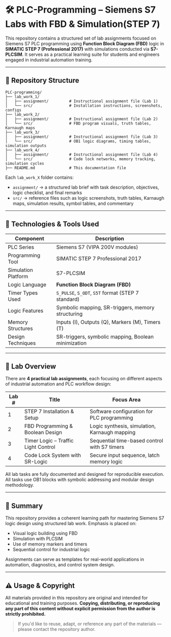 # 🛠 PLC-Programming – Siemens S7 Labs with FBD & Simulation(STEP 7) 

This repository contains a structured set of lab assignments focused on Siemens S7 PLC programming using **Function Block Diagram (FBD)** logic in **SIMATIC STEP 7 (Professional 2017)** with simulations conducted via **S7-PLCSIM**. It serves as a practical learning suite for students and engineers engaged in industrial automation training.

---

## 📁 Repository Structure

```
PLC-programming/
├── lab_work_1/
│   ├── assignment/         # Instructional assignment file (Lab 1)
│   └── src/                # Installation instructions, screenshots, configs
├── lab_work_2/
│   ├── assignment/         # Instructional assignment file (Lab 2)
│   └── src/                # FBD program visuals, truth tables, Karnaugh maps
├── lab_work_3/
│   ├── assignment/         # Instructional assignment file (Lab 3)
│   └── src/                # OB1 logic diagrams, timing tables, simulation outputs
├── lab_work_4/
│   ├── assignment/         # Instructional assignment file (Lab 4)
│   └── src/                # Code lock networks, memory tracking, simulation cycles
├── README.md               # This documentation file
```
Each `lab_work_X` folder contains:
- `assignment/` → a structured lab brief with task description, objectives, logic checklist, and final remarks  
- `src/` → reference files such as logic screenshots, truth tables, Karnaugh maps, simulation results, symbol tables, and commentary

---

## 🔧 Technologies & Tools Used

| Component          | Description                                           |
|--------------------|-------------------------------------------------------|
| PLC Series         | Siemens S7 (VIPA 200V modules)                        |
| Programming Tool   | SIMATIC STEP 7 Professional 2017                      |
| Simulation Platform| S7-PLCSIM                                             |
| Logic Language     | **Function Block Diagram (FBD)**                      |
| Timer Types Used   | `S_PULSE`, `S_ODT`, `S5T` format (STEP 7 standard)    |
| Logic Features     | Symbolic mapping, SR-triggers, memory structuring     |
| Memory Structures  | Inputs (I), Outputs (Q), Markers (M), Timers (T) |
| Design Techniques  | SR-triggers, symbolic mapping, Boolean minimization |

---


## 🧪 Lab Overview

There are **4 practical lab assignments**, each focusing on different aspects of industrial automation and PLC workflow design:

| Lab # | Title                                  | Focus Area                                  |
|-------|----------------------------------------|----------------------------------------------|
| 1     | STEP 7 Installation & Setup            | Software configuration for PLC programming   |
| 2     | FBD Programming & Boolean Design       | Logic synthesis, simulation, Karnaugh mapping|
| 3     | Timer Logic – Traffic Light Control    | Sequential time-based control with S7 timers |
| 4     | Code Lock System with SR-Logic         | Secure input sequence, latch memory logic    |

All lab tasks are fully documented and designed for reproducible execution. All tasks use OB1 blocks with symbolic addressing and modular design methodology.

---

## 📌 Summary

This repository provides a coherent learning path for mastering Siemens S7 logic design using structured lab work. Emphasis is placed on:
- Visual logic building using FBD  
- Simulation with PLCSIM  
- Use of memory markers and timers  
- Sequential control for industrial logic

Assignments can serve as templates for real-world applications in automation, diagnostics, and control system design.

---

## ⚠️ Usage & Copyright

All materials provided in this repository are original and intended for educational and training purposes. **Copying, distributing, or reproducing any part of this content without explicit permission from the author is strictly prohibited.**

> If you'd like to reuse, adapt, or reference any part of the materials — please contact the repository author.
